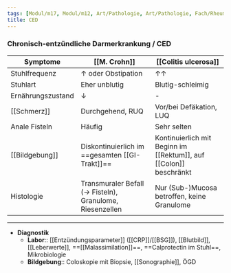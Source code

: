 ```yaml
---
tags: [Modul/m17, Modul/m12, Art/Pathologie, Art/Pathologie, Fach/Rheumatologie, Fach/Gastroenterologie]
title: CED
---
```

### Chronisch-entzündliche Darmerkrankung / CED
Symptome|[[M. Crohn]]|[[Colitis ulcerosa]]
-|-|-
Stuhlfrequenz|↑ oder Obstipation|↑↑ 
Stuhlart|Eher unblutig|Blutig-schleimig
Ernährungszustand|↓|-
[[Schmerz]]|Durchgehend, RUQ|Vor/bei Defäkation, LUQ
Anale Fisteln|Häufig|Sehr selten
[[Bildgebung]]|Diskontinuierlich im ==gesamten [[GI-Trakt]]==|Kontinuierlich mit Beginn im [[Rektum]], auf [[Colon]] beschränkt
Histologie|Transmuraler Befall (→ Fisteln), Granulome, Riesenzellen|Nur (Sub-)Mucosa betroffen, keine Granulome

---
- **Diagnostik**
	- **Labor**:: [[Entzündungsparameter]] ([[CRP]]/[[BSG]]), [[Blutbild]], [[Leberwerte]], ==[[Malassimilation]]==, ==Calprotectin im Stuhl==, Mikrobiologie
	- **Bildgebung**:: Coloskopie mit Biopsie, [[Sonographie]], ÖGD